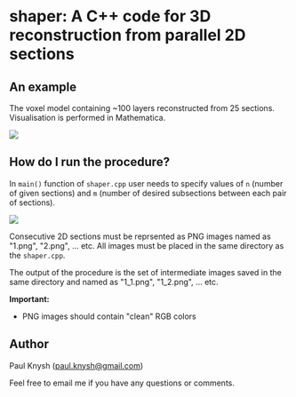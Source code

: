 # shaper: A C++ code for 3D reconstruction from parallel 2D sections

## An example

The voxel model containing ~100 layers reconstructed from 25 sections. Visualisation is performed in Mathematica.

![](https://imgur.com/a/AdwVArB)

## How do I run the procedure?

In `main()` function of `shaper.cpp` user needs to specify values of `n` (number of given sections) and `m` (number of desired subsections between each pair of sections).

![](https://imgur.com/a/bc0MGEJ)

Consecutive 2D sections must be reprsented as PNG images named as "1.png", "2.png", ... etc. All images must be placed in the same directory as the `shaper.cpp`.

The output of the procedure is the set of intermediate images saved in the same directory and named as "1_1.png", "1_2.png", ... etc.

**Important:**
* PNG images should contain "clean" RGB colors

## Author

Paul Knysh (paul.knysh@gmail.com)

Feel free to email me if you have any questions or comments.
